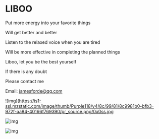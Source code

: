 # LIBOO


Put more energy into your favorite things

Will get better and better

Listen to the relaxed voice when you are tired

Will be more effective in completing the planned things

Liboo, let you be the best yourself

If there is any doubt

Please contact me

Email: jamesforde@qq.com

![img](https://is1-ssl.mzstatic.com/image/thumb/Purple118/v4/8c/99/81/8c9981b0-bfb3-972f-aa84-40166f769390/pr_source.png/0x0ss.jpg

![img](https://is1-ssl.mzstatic.com/image/thumb/Purple118/v4/2c/84/5f/2c845f94-3d04-6f0f-5a4b-2c3d926b06be/pr_source.png/0x0ss.jpg)

![img](https://is1-ssl.mzstatic.com/image/thumb/Purple128/v4/61/3b/2c/613b2c49-77b8-9257-aa7f-0172dedf371b/pr_source.png/0x0ss.jpg)
